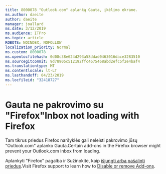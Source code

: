 ```yaml
---
title: 8000078 "Outlook.com" aplanką Gauta, įkėlimo ekrane.
ms.author: daeite
author: daeite
manager: joallard
ms.date: 3/12/2019
ms.audience: ITPro
ms.topic: article
ROBOTS: NOINDEX, NOFOLLOW
localization_priority: Normal
ms.custom: 8000078
ms.openlocfilehash: 0d08c38e624d293a58ddad0463016dace3283510
ms.sourcegitcommit: 9d78905c512192ffc4675468abd2efc5f2e4baf4
ms.translationtype: MT
ms.contentlocale: lt-LT
ms.lasthandoff: 04/23/2019
ms.locfileid: "32418727"
---
```

# <a name="inbox-not-loading-with-firefox"></a><span data-ttu-id="64203-102">Gauta ne pakrovimo su "Firefox"</span><span class="sxs-lookup"><span data-stu-id="64203-102">Inbox not loading with Firefox</span></span>

<span data-ttu-id="64203-103">Tam tikrus priedus Firefox naršyklės gali neleisti pakrovimo jūsų "Outlook.com" aplanko Gauta.</span><span class="sxs-lookup"><span data-stu-id="64203-103">Certain add-ons in the Firefox browser might prevent your Outlook.com inbox from loading.</span></span>
  
<span data-ttu-id="64203-104">Aplankyti "Firefox" pagalba ir Sužinokite, kaip [išjungti arba pašalinti priedus](https://support.mozilla.org/kb/disable-or-remove-add-ons).</span><span class="sxs-lookup"><span data-stu-id="64203-104">Visit Firefox support to learn how to [Disable or remove Add-ons](https://support.mozilla.org/kb/disable-or-remove-add-ons).</span></span>

